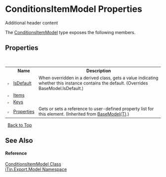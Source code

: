 # ConditionsItemModel Properties
Additional header content 

The <a href="T_iTin_Export_Model_ConditionsItemModel">ConditionsItemModel</a> type exposes the following members.


## Properties
&nbsp;<table><tr><th></th><th>Name</th><th>Description</th></tr><tr><td>![Public property](media/pubproperty.gif "Public property")</td><td><a href="P_iTin_Export_Model_ConditionsItemModel_IsDefault">IsDefault</a></td><td>
When overridden in a derived class, gets a value indicating whether this instance contains the default.
 (Overrides BaseModel.IsDefault.)</td></tr><tr><td>![Public property](media/pubproperty.gif "Public property")</td><td><a href="P_iTin_Export_Model_ConditionsItemModel_Items">Items</a></td><td /></tr><tr><td>![Public property](media/pubproperty.gif "Public property")</td><td><a href="P_iTin_Export_Model_ConditionsItemModel_Keys">Keys</a></td><td /></tr><tr><td>![Public property](media/pubproperty.gif "Public property")</td><td><a href="P_iTin_Export_Model_BaseModel_1_Properties">Properties</a></td><td>
Gets or sets a reference to user-defined property list for this element.
 (Inherited from <a href="T_iTin_Export_Model_BaseModel_1">BaseModel(T)</a>.)</td></tr></table>&nbsp;
<a href="#conditionsitemmodel-properties">Back to Top</a>

## See Also


#### Reference
<a href="T_iTin_Export_Model_ConditionsItemModel">ConditionsItemModel Class</a><br /><a href="N_iTin_Export_Model">iTin.Export.Model Namespace</a><br />